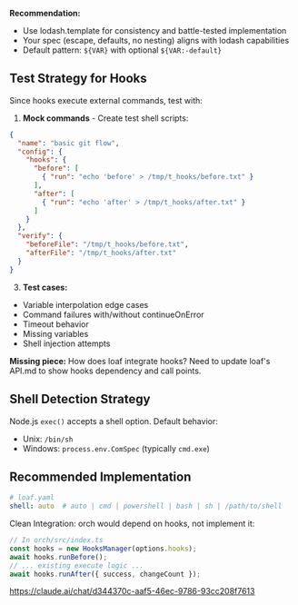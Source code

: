 
**Recommendation:**
- Use lodash.template for consistency and battle-tested implementation
- Your spec (escape, defaults, no nesting) aligns with lodash capabilities
- Default pattern: `${VAR}` with optional `${VAR:-default}`

## Test Strategy for Hooks

Since hooks execute external commands, test with:

1. **Mock commands** - Create test shell scripts:
```json
{
  "name": "basic git flow",
  "config": {
    "hooks": {
      "before": [
        { "run": "echo 'before' > /tmp/t_hooks/before.txt" }
      ],
      "after": [
        { "run": "echo 'after' > /tmp/t_hooks/after.txt" }
      ]
    }
  },
  "verify": {
    "beforeFile": "/tmp/t_hooks/before.txt",
    "afterFile": "/tmp/t_hooks/after.txt"
  }
}
```


3. **Test cases:**
- Variable interpolation edge cases
- Command failures with/without continueOnError
- Timeout behavior
- Missing variables
- Shell injection attempts

**Missing piece:** How does loaf integrate hooks? Need to update loaf's API.md to show hooks dependency and call points.


## Shell Detection Strategy

Node.js `exec()` accepts a shell option. Default behavior:
- Unix: `/bin/sh`
- Windows: `process.env.ComSpec` (typically `cmd.exe`)

## Recommended Implementation

```yaml
# loaf.yaml
shell: auto  # auto | cmd | powershell | bash | sh | /path/to/shell
```


Clean Integration: orch would depend on hooks, not implement it:

```ts
// In orch/src/index.ts
const hooks = new HooksManager(options.hooks);
await hooks.runBefore();
// ... existing execute logic ...
await hooks.runAfter({ success, changeCount });
```

https://claude.ai/chat/d344370c-aaf5-46ec-9786-93cc208f7613